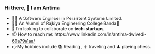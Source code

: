 ### Hi there, 👋 I am Antima 

- :woman_technologist: A Software Engineer in Persistent Systems Limited.
- :woman_student: An Alumni of Rajkiya Engineering College,Banda:post_office:
- 👯 I’m looking to collaborate on <b>tech-startups</b>.
- 📫 How to reach me: https://www.linkedin.com/in/antima-dwivedi-69a79a1aa/<br>
- :point_right:My hobbies include :books: Reading , :airplane: traveling and :chess_pawn: playing chess. 
 
